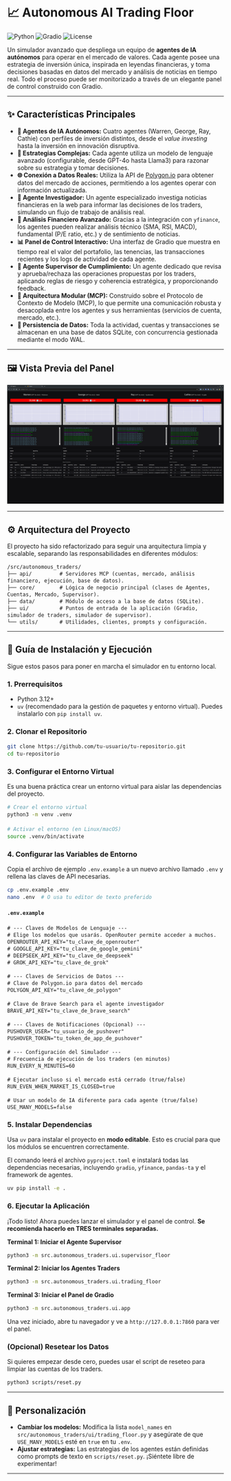 # 📈 Autonomous AI Trading Floor

![Python](https://img.shields.io/badge/Python-3.12+-blue?style=for-the-badge&logo=python)
![Gradio](https://img.shields.io/badge/Gradio-4-orange?style=for-the-badge&logo=gradio)
![License](https://img.shields.io/badge/License-MIT-green?style=for-the-badge)

Un simulador avanzado que despliega un equipo de **agentes de IA autónomos** para operar en el mercado de valores. Cada agente posee una estrategia de inversión única, inspirada en leyendas financieras, y toma decisiones basadas en datos del mercado y análisis de noticias en tiempo real. Todo el proceso puede ser monitorizado a través de un elegante panel de control construido con Gradio.

---

## ✨ Características Principales

- **🤖 Agentes de IA Autónomos:** Cuatro agentes (Warren, George, Ray, Cathie) con perfiles de inversión distintos, desde el *value investing* hasta la inversión en innovación disruptiva.
- **🧠 Estrategias Complejas:** Cada agente utiliza un modelo de lenguaje avanzado (configurable, desde GPT-4o hasta Llama3) para razonar sobre su estrategia y tomar decisiones.
- **🌐 Conexión a Datos Reales:** Utiliza la API de [Polygon.io](https://polygon.io/) para obtener datos del mercado de acciones, permitiendo a los agentes operar con información actualizada.
- **📰 Agente Investigador:** Un agente especializado investiga noticias financieras en la web para informar las decisiones de los traders, simulando un flujo de trabajo de análisis real.
- **🔬 Análisis Financiero Avanzado:** Gracias a la integración con `yfinance`, los agentes pueden realizar análisis técnico (SMA, RSI, MACD), fundamental (P/E ratio, etc.) y de sentimiento de noticias.
- **📊 Panel de Control Interactivo:** Una interfaz de Gradio que muestra en tiempo real el valor del portafolio, las tenencias, las transacciones recientes y los logs de actividad de cada agente.
- **👮 Agente Supervisor de Cumplimiento:** Un agente dedicado que revisa y aprueba/rechaza las operaciones propuestas por los traders, aplicando reglas de riesgo y coherencia estratégica, y proporcionando feedback.
- **🔩 Arquitectura Modular (MCP):** Construido sobre el Protocolo de Contexto de Modelo (MCP), lo que permite una comunicación robusta y desacoplada entre los agentes y sus herramientas (servicios de cuenta, mercado, etc.).
- **🔄 Persistencia de Datos:** Toda la actividad, cuentas y transacciones se almacenan en una base de datos SQLite, con concurrencia gestionada mediante el modo WAL.

---

## 🖼️ Vista Previa del Panel

![Gradio Dashboard](gradio.png)

---

## ⚙️ Arquitectura del Proyecto

El proyecto ha sido refactorizado para seguir una arquitectura limpia y escalable, separando las responsabilidades en diferentes módulos:

```
/src/autonomous_traders/
├── api/         # Servidores MCP (cuentas, mercado, análisis financiero, ejecución, base de datos).
├── core/        # Lógica de negocio principal (clases de Agentes, Cuentas, Mercado, Supervisor).
├── data/        # Módulo de acceso a la base de datos (SQLite).
├── ui/          # Puntos de entrada de la aplicación (Gradio, simulador de traders, simulador de supervisor).
└── utils/       # Utilidades, clientes, prompts y configuración.
```

---

## 🚀 Guía de Instalación y Ejecución

Sigue estos pasos para poner en marcha el simulador en tu entorno local.

### 1. Prerrequisitos

- Python 3.12+
- `uv` (recomendado para la gestión de paquetes y entorno virtual). Puedes instalarlo con `pip install uv`.

### 2. Clonar el Repositorio

```bash
git clone https://github.com/tu-usuario/tu-repositorio.git
cd tu-repositorio
```

### 3. Configurar el Entorno Virtual

Es una buena práctica crear un entorno virtual para aislar las dependencias del proyecto.

```bash
# Crear el entorno virtual
python3 -m venv .venv

# Activar el entorno (en Linux/macOS)
source .venv/bin/activate
```

### 4. Configurar las Variables de Entorno

Copia el archivo de ejemplo `.env.example` a un nuevo archivo llamado `.env` y rellena las claves de API necesarias.

```bash
cp .env.example .env
nano .env  # O usa tu editor de texto preferido
```

#### `.env.example`

```env
# --- Claves de Modelos de Lenguaje ---
# Elige los modelos que usarás. OpenRouter permite acceder a muchos.
OPENROUTER_API_KEY="tu_clave_de_openrouter"
# GOOGLE_API_KEY="tu_clave_de_google_gemini"
# DEEPSEEK_API_KEY="tu_clave_de_deepseek"
# GROK_API_KEY="tu_clave_de_grok"

# --- Claves de Servicios de Datos ---
# Clave de Polygon.io para datos del mercado
POLYGON_API_KEY="tu_clave_de_polygon"

# Clave de Brave Search para el agente investigador
BRAVE_API_KEY="tu_clave_de_brave_search"

# --- Claves de Notificaciones (Opcional) ---
PUSHOVER_USER="tu_usuario_de_pushover"
PUSHOVER_TOKEN="tu_token_de_app_de_pushover"

# --- Configuración del Simulador ---
# Frecuencia de ejecución de los traders (en minutos)
RUN_EVERY_N_MINUTES=60

# Ejecutar incluso si el mercado está cerrado (true/false)
RUN_EVEN_WHEN_MARKET_IS_CLOSED=true

# Usar un modelo de IA diferente para cada agente (true/false)
USE_MANY_MODELS=false
```

### 5. Instalar Dependencias

Usa `uv` para instalar el proyecto en **modo editable**. Esto es crucial para que los módulos se encuentren correctamente.

El comando leerá el archivo `pyproject.toml` e instalará todas las dependencias necesarias, incluyendo `gradio`, `yfinance`, `pandas-ta` y el framework de agentes.

```bash
uv pip install -e .
```

### 6. Ejecutar la Aplicación

¡Todo listo! Ahora puedes lanzar el simulador y el panel de control. **Se recomienda hacerlo en TRES terminales separadas.**

**Terminal 1: Iniciar el Agente Supervisor**

```bash
python3 -m src.autonomous_traders.ui.supervisor_floor
```

**Terminal 2: Iniciar los Agentes Traders**

```bash
python3 -m src.autonomous_traders.ui.trading_floor
```

**Terminal 3: Iniciar el Panel de Gradio**

```bash
python3 -m src.autonomous_traders.ui.app
```

Una vez iniciado, abre tu navegador y ve a `http://127.0.0.1:7860` para ver el panel.

### (Opcional) Resetear los Datos

Si quieres empezar desde cero, puedes usar el script de reseteo para limpiar las cuentas de los traders.

```bash
python3 scripts/reset.py
```

---

## 🔧 Personalización

- **Cambiar los modelos:** Modifica la lista `model_names` en `src/autonomous_traders/ui/trading_floor.py` y asegúrate de que `USE_MANY_MODELS` esté en `true` en tu `.env`.
- **Ajustar estrategias:** Las estrategias de los agentes están definidas como prompts de texto en `scripts/reset.py`. ¡Siéntete libre de experimentar!

---
